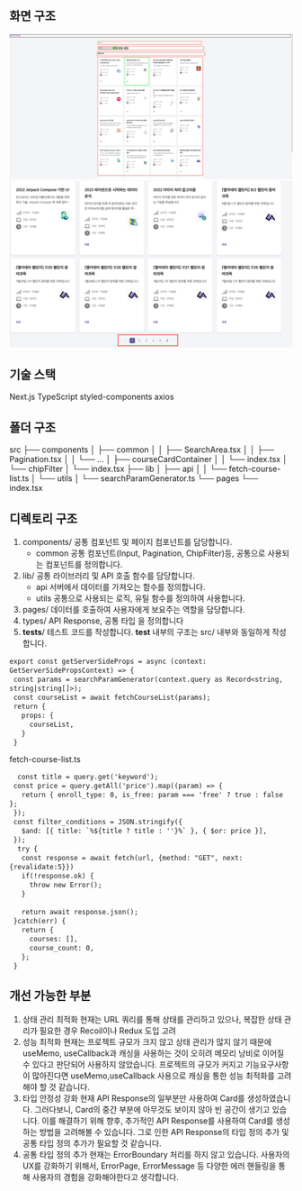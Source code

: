 ## 화면 구조

![화면 구조](./assets/화면%20구성.png)
![화면 구조](./assets/화면구성_footer.png)

## 기술 스택

Next.js
TypeScript
styled-components
axios

## 폴더 구조

src
├── components
│ ├── common
│ │ ├── SearchArea.tsx
│ │ ├── Pagination.tsx
│ │ └── ...
│ ├── courseCardContainer
│ │ └── index.tsx
│ └── chipFilter
│ └── index.tsx
├── lib
│ ├── api
│ │ └── fetch-course-list.ts
│ └── utils
│ └── searchParamGenerator.ts
└── pages
└── index.tsx

## 디렉토리 구조

1. components/
   공통 컴포넌트 및 페이지 컴포넌트를 담당합니다.
   - common
     공통 컴포넌트(Input, Pagination, ChipFilter)등, 공통으로 사용되는 컴포넌트를 정의합니다.
2. lib/
   공통 라이브러리 및 API 호출 함수를 담당합니다.
   - api
     서버에서 데이터를 가져오는 함수를 정의합니다.
   - utils
     공통으로 사용되는 로직, 유틸 함수를 정의하여 사용합니다.
3. pages/
   데이터를 호출하여 사용자에게 보요주는 역할을 담당합니다.
4. types/
   API Response, 공통 타입 을 정의합니다
5. **tests**/
   테스트 코드를 작성합니다. **test** 내부의 구조는 src/ 내부와 동일하게 작성합니다.

```
export const getServerSideProps = async (context: GetServerSidePropsContext) => {
 const params = searchParamGenerator(context.query as Record<string, string|string[]>);
 const courseList = await fetchCourseList(params);
 return {
   props: {
     courseList,
   }
 }
```

fetch-course-list.ts

```
  const title = query.get('keyword');
 const price = query.getAll('price').map((param) => {
   return { enroll_type: 0, is_free: param === 'free' ? true : false };
 });
 const filter_conditions = JSON.stringify({
   $and: [{ title: `%${title ? title : ''}%` }, { $or: price }],
 });
  try {
   const response = await fetch(url, {method: "GET", next: {revalidate:5}})
   if(!response.ok) {
     throw new Error();
   }

   return await response.json();
 }catch(err) {
   return {
     courses: [],
     course_count: 0,
   };
 }
```

## 개선 가능한 부분

1. 상태 관리 최적화
   현재는 URL 쿼리를 통해 상태를 관리하고 있으나, 복잡한 상태 관리가 필요한 경우 Recoil이나 Redux 도입 고려
2. 성능 최적화
   현재는 프로젝트 규모가 크지 않고 상태 관리가 많지 않기 때문에 useMemo, useCallback과 캐싱을 사용하는 것이 오히려 메모리 낭비로 이어질 수 있다고 판단되어 사용하지 않았습니다.
   프로젝트의 규모가 커지고 기능요구사항이 많아진다면 useMemo,useCallback 사용으로 캐싱을 통한 성능 최적화를 고려해야 할 것 같습니다.
3. 타입 안정성 강화
   현재 API Response의 일부분만 사용하여 Card를 생성하였습니다. 그러다보니, Card의 중간 부분에 아무것도 보이지 않아 빈 공간이 생기고 있습니다.
   이를 해결하기 위해 향후, 추가적인 API Response를 사용하여 Card를 생성하는 방법을 고려해볼 수 있습니다.
   그로 인한 API Response의 타입 정의 추가 및 공통 타입 정의 추가가 필요할 것 같습니다.
4. 공통 타입 정의 추가
   현재는 ErrorBoundary 처리를 하지 않고 있습니다. 사용자의 UX를 강화하기 위해서, ErrorPage, ErrorMessage 등 다양한 에러 핸들링을 통해 사용자의 경험을 강화해야한다고 생각합니다.
